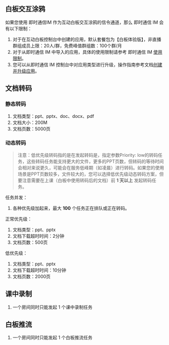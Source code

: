 ## 白板交互涂鸦

如果您使用 即时通信IM 作为互动白板交互涂鸦的信令通道，那么 即时通信 IM 会有以下限制：

1. 对于在互动白板控制台中创建的应用，默认套餐包为【白板体验版】，非直播群组成员上限：20人/群，免费峰值群组数：100个群/月
2. 对于从即时通信 IM 中导入的应用，具体的使用限制请参考 即时通信 IM [使用限制](https://cloud.tencent.com/document/product/269/32429)。
3. 您可以从即时通信 IM 控制台中对应用类型进行升级，操作指南参考文档[创建并升级应用](https://cloud.tencent.com/document/product/269/32577)。



## 文档转码

### 静态转码

1. 文档类型：ppt、pptx、doc、docx、pdf
2. 文档大小：200M
3. 文档页数：5000页

### 动态转码

> 注意：低优先级转码指的是在发起转码是，指定参数Priority: low的转码任务，这些转码任务能支持更大的文件，更多的PPT页数，但转码的等待时间会相对来说更久，可能会在服务低峰期（如凌晨）进行转码。如果您的使用场景是PPT页数较多，文件较大的，您可以选择低优先级动态转码方案，但要注意需要在上课（白板中使用转码后的文档）前  **1 天以上** 发起转码任务。

任务并发：

1. 各种优先级加起来，最大 **100** 个任务正在排队或正在转码。

正常优先级：

1. 文档类型：ppt、pptx
2. 文档下载超时时间：2分钟
3. 文档页数：500页

低优先级：

1. 文档类型：ppt、pptx
2. 文档下载超时时间：10分钟
3. 文档页数：2000页



## 课中录制

1. 一个房间同时只能发起 1 个课中录制任务



## 白板推流

1. 一个房间同时只能发起 1 个白板推流任务